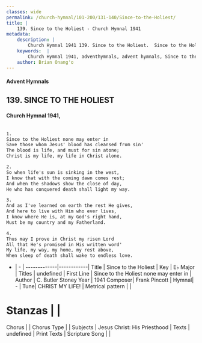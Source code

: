 ```yaml
---
classes: wide
permalink: /church-hymnal/101-200/131-140/Since-to-the-Holiest/
title: |
    139. Since to the Holiest - Church Hymnal 1941
metadata:
    description: |
        Church Hymnal 1941 139. Since to the Holiest.  Since to the Holiest none may enter in  Save those whom Jesus' blood has cleansed from sin'  The blood is life, and must for sin atone;  Christ is my life, my life in Christ alone.  
    keywords:  |
        Church Hymnal 1941, adventhymnals, advent hymnals, Since to the Holiest, Since to the Holiest none may enter in. 
    author: Brian Onang'o
---
```


#### Advent Hymnals
## 139. SINCE TO THE HOLIEST
####  Church Hymnal 1941,

```txt

1.
Since to the Holiest none may enter in 
Save those whom Jesus' blood has cleansed from sin' 
The blood is life, and must for sin atone; 
Christ is my life, my life in Christ alone. 

2.
So when life's sun is sinking in the west, 
I know that with the coming dawn comes rest; 
And when the shadows show the close of day, 
He who has conquered death shall light my way. 

3.
And as I've learned on earth the rest He gives, 
And here to live with Him who ever lives, 
I know where He is, at my God's right hand, 
Must be my country and my Fatherland. 

4.
Thus may I prove in Christ my risen Lord 
All that He's promised in His written word' 
My life, my way, my home, my rest above, 
When sleep of death shall wake to endless love.


```

- |   -  |
-------------|------------|
Title | Since to the Holiest |
Key | E♭ Major |
Titles | undefined |
First Line | Since to the Holiest none may enter in |
Author | C. Butler Stoney
Year | 1941
Composer| Frank Pincott |
Hymnal|  - |
Tune| CHRIST MY LIFE! |
Metrical pattern | |
# Stanzas |  |
Chorus |  |
Chorus Type |  |
Subjects | Jesus Christ: His Priesthood |
Texts | undefined |
Print Texts | 
Scripture Song |  |
    
